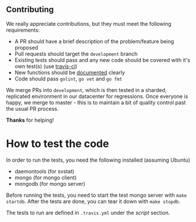 Contributing
-------------------------

We really appreciate contributions, but they must meet the following requirements:

* A PR should have a brief description of the problem/feature being proposed
* Pull requests should target the `development` branch
* Existing tests should pass and any new code should be covered with it's own test(s) (use [travis-ci](https://travis-ci.org))
* New functions should be [documented](https://blog.golang.org/godoc-documenting-go-code) clearly
* Code should pass `golint`, `go vet` and `go fmt`

We merge PRs into `development`, which is then tested in a sharded, replicated environment in our datacenter for regressions. Once everyone is happy, we merge to master - this is to maintain a bit of quality control past the usual PR process.

**Thanks** for helping!

# How to test the code
In order to run the tests, you need the following installed (assuming Ubuntu)

* daemontools (for svstat)
* mongo (for mongo client)
* mongodb (for mongo server)

Before running the tests, you need to start the test mongo server with `make startdb`. After the tests are done, you
can tear it down with `make stopdb`.

The tests to run are defined in `.travis.yml` under the *script* section.